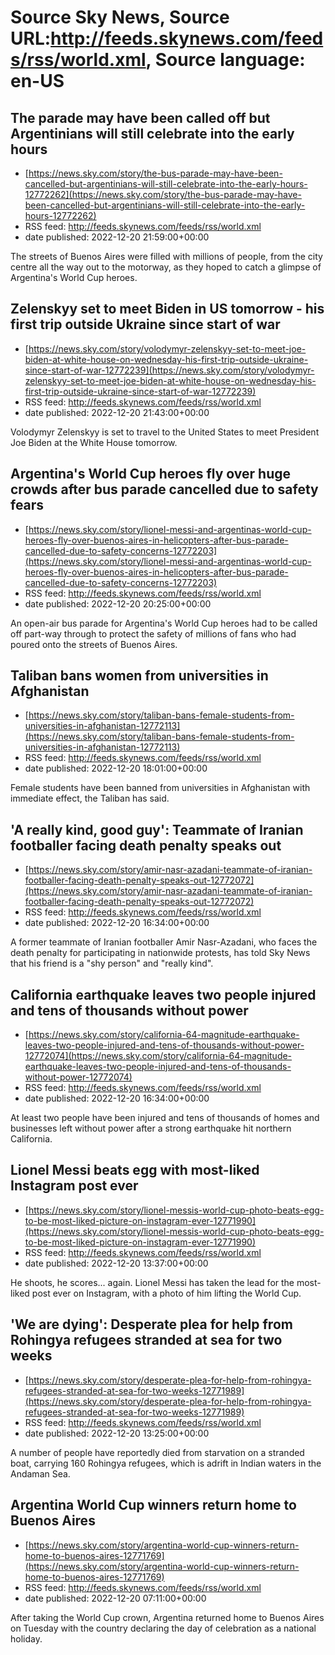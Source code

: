 # Source Sky News, Source URL:http://feeds.skynews.com/feeds/rss/world.xml, Source language: en-US

## The parade may have been called off but Argentinians will still celebrate into the early hours
 - [https://news.sky.com/story/the-bus-parade-may-have-been-cancelled-but-argentinians-will-still-celebrate-into-the-early-hours-12772262](https://news.sky.com/story/the-bus-parade-may-have-been-cancelled-but-argentinians-will-still-celebrate-into-the-early-hours-12772262)
 - RSS feed: http://feeds.skynews.com/feeds/rss/world.xml
 - date published: 2022-12-20 21:59:00+00:00

The streets of Buenos Aires were filled with millions of people, from the city centre all the way out to the motorway, as they hoped to catch a glimpse of Argentina's World Cup heroes.

## Zelenskyy set to meet Biden in US tomorrow - his first trip outside Ukraine since start of war
 - [https://news.sky.com/story/volodymyr-zelenskyy-set-to-meet-joe-biden-at-white-house-on-wednesday-his-first-trip-outside-ukraine-since-start-of-war-12772239](https://news.sky.com/story/volodymyr-zelenskyy-set-to-meet-joe-biden-at-white-house-on-wednesday-his-first-trip-outside-ukraine-since-start-of-war-12772239)
 - RSS feed: http://feeds.skynews.com/feeds/rss/world.xml
 - date published: 2022-12-20 21:43:00+00:00

Volodymyr Zelenskyy is set to travel to the United States to meet President Joe Biden at the White House tomorrow.

## Argentina's World Cup heroes fly over huge crowds after bus parade cancelled due to safety fears
 - [https://news.sky.com/story/lionel-messi-and-argentinas-world-cup-heroes-fly-over-buenos-aires-in-helicopters-after-bus-parade-cancelled-due-to-safety-concerns-12772203](https://news.sky.com/story/lionel-messi-and-argentinas-world-cup-heroes-fly-over-buenos-aires-in-helicopters-after-bus-parade-cancelled-due-to-safety-concerns-12772203)
 - RSS feed: http://feeds.skynews.com/feeds/rss/world.xml
 - date published: 2022-12-20 20:25:00+00:00

An open-air bus parade for Argentina's World Cup heroes had to be called off part-way through to protect the safety of millions of fans who had poured onto the streets of Buenos Aires.

## Taliban bans women from universities in Afghanistan
 - [https://news.sky.com/story/taliban-bans-female-students-from-universities-in-afghanistan-12772113](https://news.sky.com/story/taliban-bans-female-students-from-universities-in-afghanistan-12772113)
 - RSS feed: http://feeds.skynews.com/feeds/rss/world.xml
 - date published: 2022-12-20 18:01:00+00:00

Female students have been banned from universities in Afghanistan with immediate effect, the Taliban has said.

## 'A really kind, good guy': Teammate of Iranian footballer facing death penalty speaks out
 - [https://news.sky.com/story/amir-nasr-azadani-teammate-of-iranian-footballer-facing-death-penalty-speaks-out-12772072](https://news.sky.com/story/amir-nasr-azadani-teammate-of-iranian-footballer-facing-death-penalty-speaks-out-12772072)
 - RSS feed: http://feeds.skynews.com/feeds/rss/world.xml
 - date published: 2022-12-20 16:34:00+00:00

A former teammate of Iranian footballer Amir Nasr-Azadani, who faces the death penalty for participating in nationwide protests, has told Sky News that his friend is a "shy person" and "really kind".

## California earthquake leaves two people injured and tens of thousands without power
 - [https://news.sky.com/story/california-64-magnitude-earthquake-leaves-two-people-injured-and-tens-of-thousands-without-power-12772074](https://news.sky.com/story/california-64-magnitude-earthquake-leaves-two-people-injured-and-tens-of-thousands-without-power-12772074)
 - RSS feed: http://feeds.skynews.com/feeds/rss/world.xml
 - date published: 2022-12-20 16:34:00+00:00

At least two people have been injured and tens of thousands of homes and businesses left without power after a strong earthquake hit northern California.

## Lionel Messi beats egg with most-liked Instagram post ever
 - [https://news.sky.com/story/lionel-messis-world-cup-photo-beats-egg-to-be-most-liked-picture-on-instagram-ever-12771990](https://news.sky.com/story/lionel-messis-world-cup-photo-beats-egg-to-be-most-liked-picture-on-instagram-ever-12771990)
 - RSS feed: http://feeds.skynews.com/feeds/rss/world.xml
 - date published: 2022-12-20 13:37:00+00:00

He shoots, he scores... again. Lionel Messi has taken the lead for the most-liked post ever on Instagram, with a photo of him lifting the World Cup.

## 'We are dying': Desperate plea for help from Rohingya refugees stranded at sea for two weeks
 - [https://news.sky.com/story/desperate-plea-for-help-from-rohingya-refugees-stranded-at-sea-for-two-weeks-12771989](https://news.sky.com/story/desperate-plea-for-help-from-rohingya-refugees-stranded-at-sea-for-two-weeks-12771989)
 - RSS feed: http://feeds.skynews.com/feeds/rss/world.xml
 - date published: 2022-12-20 13:25:00+00:00

A number of people have reportedly died from starvation on a stranded boat, carrying 160 Rohingya refugees, which is adrift in Indian waters in the Andaman Sea.

## Argentina World Cup winners return home to Buenos Aires
 - [https://news.sky.com/story/argentina-world-cup-winners-return-home-to-buenos-aires-12771769](https://news.sky.com/story/argentina-world-cup-winners-return-home-to-buenos-aires-12771769)
 - RSS feed: http://feeds.skynews.com/feeds/rss/world.xml
 - date published: 2022-12-20 07:11:00+00:00

After taking the World Cup crown, Argentina returned home to Buenos Aires on Tuesday with the country declaring the day of celebration as a national holiday.
